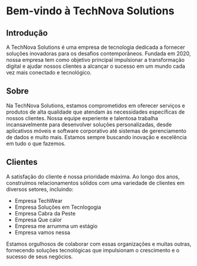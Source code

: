 # Bem-vindo à TechNova Solutions

## Introdução

A TechNova Solutions é uma empresa de tecnologia dedicada a fornecer soluções inovadoras para os desafios contemporâneos. Fundada em 2020, nossa empresa tem como objetivo principal impulsionar a transformação digital e ajudar nossos clientes a alcançar o sucesso em um mundo cada vez mais conectado e tecnológico.

## Sobre

Na TechNova Solutions, estamos comprometidos em oferecer serviços e produtos de alta qualidade que atendam às necessidades específicas de nossos clientes. Nossa equipe experiente e talentosa trabalha incansavelmente para desenvolver soluções personalizadas, desde aplicativos móveis e software corporativo até sistemas de gerenciamento de dados e muito mais. Estamos sempre buscando inovação e excelência em tudo o que fazemos.

## Clientes

A satisfação do cliente é nossa prioridade máxima. Ao longo dos anos, construímos relacionamentos sólidos com uma variedade de clientes em diversos setores, incluindo:

- Empresa TechWear
- Empresa Soluções em Tecnlogogia
- Empresa Cabra da Peste
- Empresa Que calor
- Empresa me arrumma um estágio
- Empresa vamos nessa
  
Estamos orgulhosos de colaborar com essas organizações e muitas outras, fornecendo soluções tecnológicas que impulsionam o crescimento e o sucesso de seus negócios.

